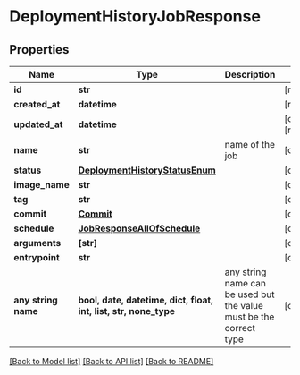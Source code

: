 # DeploymentHistoryJobResponse


## Properties
Name | Type | Description | Notes
------------ | ------------- | ------------- | -------------
**id** | **str** |  | [readonly] 
**created_at** | **datetime** |  | [readonly] 
**updated_at** | **datetime** |  | [optional] [readonly] 
**name** | **str** | name of the job | [optional] 
**status** | [**DeploymentHistoryStatusEnum**](DeploymentHistoryStatusEnum.md) |  | [optional] 
**image_name** | **str** |  | [optional] 
**tag** | **str** |  | [optional] 
**commit** | [**Commit**](Commit.md) |  | [optional] 
**schedule** | [**JobResponseAllOfSchedule**](JobResponseAllOfSchedule.md) |  | [optional] 
**arguments** | **[str]** |  | [optional] 
**entrypoint** | **str** |  | [optional] 
**any string name** | **bool, date, datetime, dict, float, int, list, str, none_type** | any string name can be used but the value must be the correct type | [optional]

[[Back to Model list]](../README.md#documentation-for-models) [[Back to API list]](../README.md#documentation-for-api-endpoints) [[Back to README]](../README.md)


